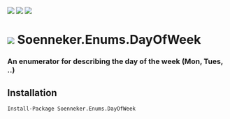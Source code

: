 [![](https://img.shields.io/nuget/v/Soenneker.Enums.DayOfWeek.svg?style=for-the-badge)](https://www.nuget.org/packages/Soenneker.Enums.DayOfWeek/)
[![](https://img.shields.io/github/actions/workflow/status/soenneker/soenneker.enums.dayofweek/publish-package.yml?style=for-the-badge)](https://github.com/soenneker/soenneker.enums.dayofweek/actions/workflows/publish-package.yml)
[![](https://img.shields.io/nuget/dt/Soenneker.Enums.DayOfWeek.svg?style=for-the-badge)](https://www.nuget.org/packages/Soenneker.Enums.DayOfWeek/)

# ![](https://user-images.githubusercontent.com/4441470/224455560-91ed3ee7-f510-4041-a8d2-3fc093025112.png) Soenneker.Enums.DayOfWeek
### An enumerator for describing the day of the week (Mon, Tues, ..)

## Installation

```
Install-Package Soenneker.Enums.DayOfWeek
```
